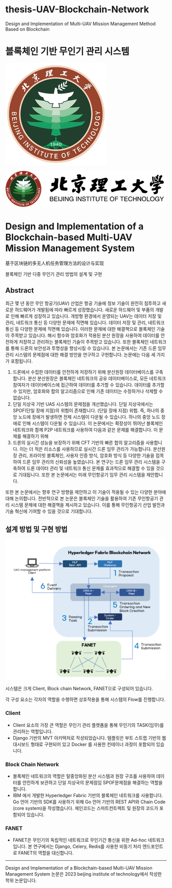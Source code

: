# thesis-UAV-Blockchain-Network
Design and Implementation of Multi-UAV Mission Management Method Based on Blockchain

# 블록체인 기반 무인기 관리 시스템

![Untitled](asset/Untitled.png)

![Untitled](asset/Untitled%201.png)

# Design and Implementation of a Blockchain-based Multi-UAV Mission Management System

基于区块链的多无人机任务管理方法的设计与实现

블록체인 기반 다중 무인기 관리 방법의 설계 및 구현

## Abstract


최근 몇 년 동안 무인 항공기(UAV) 산업은 항공 기술에 정보 기술이 완전히 침투하고 새로운 하드웨어가 개발됨에 따라 빠르게 성장했습니다. 새로운 하드웨어 및 부품의 개발로 인해 빠르게 성장하고 있습니다. 개방형 환경에서 운영되는 UAV는 데이터 저장 및 관리, 네트워크 통신 등 다양한 문제에 직면해 있습니다. 데이터 저장 및 관리, 네트워크 통신 등 다양한 문제에 직면해 있습니다. 이러한 문제에 대한 해결책으로 블록체인 기술이 주목받고 있습니다. 해시 함수와 암호화가 적용된 분산 원장을 사용하여 데이터를 안전하게 저장하고 관리하는 블록체인 기술이 주목받고 있습니다. 또한 블록체인 네트워크를 통해 드론의 보안성과 투명성을 향상시킬 수 있습니다. 본 논문에서는 기존 드론 임무 관리 시스템의 문제점에 대한 해결 방안을 연구하고 구현합니다. 논문에는 다음 세 가지가 포함됩니다. 

1. 드론에서 수집한 데이터를 안전하게 저장하기 위해 분산원장 데이터베이스를 구축합니다. 분산 분산원장은 블록체인 네트워크의 공유 데이터베이스로, 모든 네트워크 참여자가 데이터베이스에 접근하여 데이터를 추가할 수 있습니다. 데이터를 추가할 수 있지만, 암호화와 합의 알고리즘으로 인해 기존 데이터는 수정하거나 삭제할 수 없습니다.
2. 단일 지상국 기반 UAS 시스템의 문제점을 개선했습니다. 단일 지상국에서는 SPOF(단일 장애 지점)의 위험이 존재합니다. (단일 장애 지점) 위험. 즉, 하나의 중앙 노드에 장애가 발생하면 전체 시스템이 다운될 수 있습니다. 하나의 중앙 노드 장애로 인해 시스템이 다운될 수 있습니다. 이 논문에서는 확장성이 뛰어난 블록체인 네트워크와 함께 P2P 네트워크를 사용하여 다음과 같은 문제를 해결합니다. 이 문제를 해결하기 위해 
3. 드론의 실시간 성능을 보장하기 위해 CFT 기반의 빠른 합의 알고리즘을 사용합니다. 이는 더 적은 리소스를 사용하므로 실시간 드론 임무 관리가 가능합니다. 분산원장 관리, 프라이빗 블록체인, 사용자 인증 방식, 암호화 방식 등 다양한 기술을 접목하여 드론 임무 관리의 신뢰성을 높였습니다. 본 연구는 드론 임무 관리 시스템을 구축하여 드론 데이터 관리 및 네트워크 통신 문제를 효과적으로 해결할 수 있을 것으로 기대됩니다. 또한 본 논문에서는 미래 무인항공기 임무 관리 시스템을 제안합니다. 

또한 본 논문에서는 향후 연구 방향을 제안하고 이 기술이 적용될 수 있는 다양한 분야에 대해 논의합니다. 전반적으로 본 논문은 블록체인 기술을 활용하여 기존 무인항공기 관리 시스템 문제에 대한 해결책을 제시하고 있습니다. 이를 통해 무인항공기 산업 발전과 기술 혁신에 기여할 수 있을 것으로 기대합니다.

## 설계 방법 및 구현 방법


![Untitled](asset/Untitled%202.png)

시스템은 크게 Client, Block chain Network, FANET으로 구성되어 있습니다.

각 구성 요소는 각자의 역할을 수행하면 상호작용을 통해 시스템의 Flow를 진행합니다.

### Client

- Client 요소의 가장 큰 역할은 무인기 관리 플랫폼을 통해 무인기의 TASK(임무)를 관리하는 역할입니다.
- Django 기반의 MVT 아키텍처로 작성되었습니다. 템플릿은 부트 스트랩 기반의 웹 대시보드 형태로 구현되어 있고 Docker 를 사용한 컨테이너 과정이 포함되어 있습니다.

### Block Chain Network

- 블록체인 네트워크의 역할은 탈중앙화된 분산 시스템과 원장 구조를 사용하여 데이터를 안전하게 보관하고 단일 지상국의 문제점임 SPOF문제점을 해결하는 역할을 합니다.
- IBM 에서 개발한 Hyperledger Fabric 기반의 블록체인 네트워크를 사용합니다. Go 언어 기반의 SDK를 사용하기 위해 Go 언어 기반의 REST API와 Chain Code (core system)을 작성했습니다. 체인코드는 스마트컨트렉트 및 원장의 코드가 포함되어 있습니다.

### FANET

- FANET은 무인기의 독립적인 네트워크로 무인기간 통신을 위한 Ad-hoc 네트워크입니다. 본 연구에서는 Django, Celery, Redis를 사용한 비동기 처리 엔드포인트로 FANET의 역할을 대신합니다.

---

Design and Implementation of a Blockchain-based Multi-UAV Mission Management System 논문은 2023 beijing institute of technology에서 작성한 학위 논문입니다.
